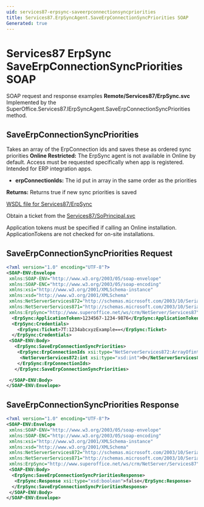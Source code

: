 ```yaml
---
uid: services87-erpsync-saveerpconnectionsyncpriorities
title: Services87.ErpSyncAgent.SaveErpConnectionSyncPriorities SOAP
Generated: true
---
```


# Services87 ErpSync SaveErpConnectionSyncPriorities SOAP

SOAP request and response examples **Remote/Services87/ErpSync.svc**
Implemented by the <see cref="M:SuperOffice.Services87.IErpSyncAgent.SaveErpConnectionSyncPriorities">SuperOffice.Services87.IErpSyncAgent.SaveErpConnectionSyncPriorities</see> method.

## SaveErpConnectionSyncPriorities

Takes an array of the ErpConnection ids and saves these as ordered sync priorities
<para /><b>Online Restricted:</b> The ErpSync agent is not available in Online by default. Access must be requested specifically when app is registered. Intended for ERP integration apps.

* **erpConnectionIds:** The id put in array in the same order as the priorities

**Returns:** Returns true if new sync priorities is saved


[WSDL file for Services87/ErpSync](../Services87-ErpSync.md)

Obtain a ticket from the [Services87/SoPrincipal.svc](../SoPrincipal/index.md)

Application tokens must be specified if calling an Online installation. ApplicationTokens are not checked for on-site installations.

## SaveErpConnectionSyncPriorities Request

```xml
<?xml version="1.0" encoding="UTF-8"?>
<SOAP-ENV:Envelope
 xmlns:SOAP-ENV="http://www.w3.org/2003/05/soap-envelope"
 xmlns:SOAP-ENC="http://www.w3.org/2003/05/soap-encoding"
 xmlns:xsi="http://www.w3.org/2001/XMLSchema-instance"
 xmlns:xsd="http://www.w3.org/2001/XMLSchema"
 xmlns:NetServerServices872="http://schemas.microsoft.com/2003/10/Serialization/Arrays"
 xmlns:NetServerServices871="http://schemas.microsoft.com/2003/10/Serialization/"
 xmlns:ErpSync="http://www.superoffice.net/ws/crm/NetServer/Services87">
  <ErpSync:ApplicationToken>1234567-1234-9876</ErpSync:ApplicationToken>
  <ErpSync:Credentials>
    <ErpSync:Ticket>7T:1234abcxyzExample==</ErpSync:Ticket>
  </ErpSync:Credentials>
 <SOAP-ENV:Body>
   <ErpSync:SaveErpConnectionSyncPriorities>
    <ErpSync:ErpConnectionIds xsi:type="NetServerServices872:ArrayOfint">
     <NetServerServices872:int xsi:type="xsd:int">0</NetServerServices872:int>
    </ErpSync:ErpConnectionIds>
   </ErpSync:SaveErpConnectionSyncPriorities>

 </SOAP-ENV:Body>
</SOAP-ENV:Envelope>

```


## SaveErpConnectionSyncPriorities Response

```xml
<?xml version="1.0" encoding="UTF-8"?>
<SOAP-ENV:Envelope
 xmlns:SOAP-ENV="http://www.w3.org/2003/05/soap-envelope"
 xmlns:SOAP-ENC="http://www.w3.org/2003/05/soap-encoding"
 xmlns:xsi="http://www.w3.org/2001/XMLSchema-instance"
 xmlns:xsd="http://www.w3.org/2001/XMLSchema"
 xmlns:NetServerServices872="http://schemas.microsoft.com/2003/10/Serialization/Arrays"
 xmlns:NetServerServices871="http://schemas.microsoft.com/2003/10/Serialization/"
 xmlns:ErpSync="http://www.superoffice.net/ws/crm/NetServer/Services87">
 <SOAP-ENV:Body>
  <ErpSync:SaveErpConnectionSyncPrioritiesResponse>
   <ErpSync:Response xsi:type="xsd:boolean">false</ErpSync:Response>
  </ErpSync:SaveErpConnectionSyncPrioritiesResponse>
 </SOAP-ENV:Body>
</SOAP-ENV:Envelope>

```

